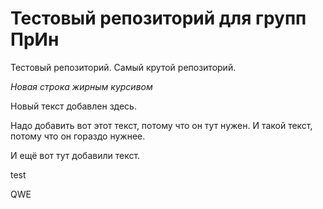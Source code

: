 # Тестовый репозиторий для групп ПрИн
Тестовый репозиторий. Самый крутой репозиторий.

*Новая строка жирным курсивом*

Новый текст добавлен здесь.

Надо добавить вот этот текст, потому что он тут нужен. И такой текст, потому что он гораздо нужнее.


И ещё вот тут добавили текст.

test

QWE

